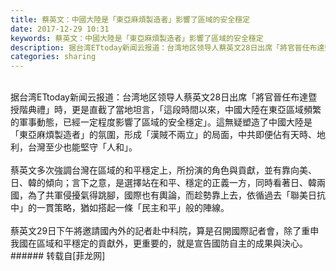 ```yaml
---
title: 蔡英文：中國大陸是「東亞麻煩製造者」影響了區域的安全穩定
date: 2017-12-29 10:31
keywords: 蔡英文：中國大陸是「東亞麻煩製造者」影響了區域的安全穩定
description: 据台湾ETtoday新闻云报道：台湾地区领导人蔡英文28日出席「將官晉任布達暨授階典禮」時，更是直截了當地坦言，「這段時間以來，中國大陸在東亞區域頻繁的軍事動態，已經一定程度影響了區域的安全穩定」。這無疑塑造了中國大陸是「東亞麻煩製造者」的氛圍，形成「漢賊不兩立」的局面，中共即便佔有天時、地利，台灣至少也能堅守「人和」。蔡英文多次強調台灣在區域的和平穩定上，所扮演的角色與貢獻，並有靠向美、日、韓的傾向；言下之意，是選擇站在和平、穩定的正義一方，同時看著日、韓兩國，為了共軍侵擾氣得跳腳，國際也有輿論，而趁勢靠上去，依循過去「聯美日抗中」的一貫策略，猶如搭起一條「民主和平」般的陣線。蔡英文29日下午將邀請國內外的記者赴中科院，算是召開國際記者會，除了重申我國在區域和平穩定的貢獻外，更重要的，就是宣告國防自主的成果與決心。
categories: sharing
---
```

<td class="t_f" id="postmessage_1063351">

<br/>
据台湾ETtoday新闻云报道：台湾地区领导人蔡英文28日出席「將官晉任布達暨授階典禮」時，更是直截了當地坦言，「這段時間以來，中國大陸在東亞區域頻繁的軍事動態，已經一定程度影響了區域的安全穩定」。這無疑塑造了中國大陸是「東亞麻煩製造者」的氛圍，形成「漢賊不兩立」的局面，中共即便佔有天時、地利，台灣至少也能堅守「人和」。<br/>
<br/>
蔡英文多次強調台灣在區域的和平穩定上，所扮演的角色與貢獻，並有靠向美、日、韓的傾向；言下之意，是選擇站在和平、穩定的正義一方，同時看著日、韓兩國，為了共軍侵擾氣得跳腳，國際也有輿論，而趁勢靠上去，依循過去「聯美日抗中」的一貫策略，猶如搭起一條「民主和平」般的陣線。<br/>
<br/>
蔡英文29日下午將邀請國內外的記者赴中科院，算是召開國際記者會，除了重申我國在區域和平穩定的貢獻外，更重要的，就是宣告國防自主的成果與決心。<br/>
</td>
###### 转载自[菲龙网]
